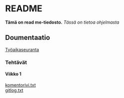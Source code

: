 # README

__Tämä on read me-tiedosto.__ _Tässä on tietoa ohjelmasta_

## Doumentaatio
[Työaikaseuranta](https://github.com/jyrki26/ot-harjoitustyo/blob/master/dokumentointi/tyoaikakirjanpito.md)

### Tehtävät
#### Viikko 1
[komentorivi.txt](https://github.com/jyrki26/ot-harjoitustyo/blob/master/laskarit/viikko1/komentorivi.txt) <br/>
[gitlog.txt](https://github.com/jyrki26/ot-harjoitustyo/blob/master/laskarit/viikko1/gitlog.txt)

